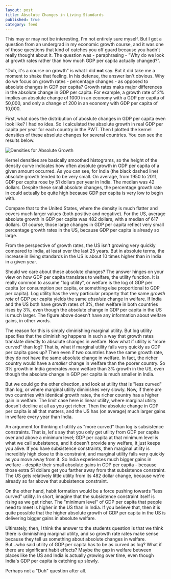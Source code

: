 ```yaml
---
layout: post
title: Absolute Changes in Living Standards
published: true
category: feed
---
```


This may or may not be interesting, I'm not entirely sure myself. But I got a question from an undergrad in my economic growth course, and it was one of those questions that kind of catches you off guard because you hadn't really thought about it. The question was - paraphrasing - "Why do we look at growth rates rather than how much GDP per capita actually changed?".

"Duh, it's a course on growth" is what I did **not** say. But it did take me a moment to shake that feeling. In his defense, the answer isn't obvious. Why do we focus on growth rates - percentage changes - as opposed to absolute changes in GDP per capita? Growth rates maks major differences in the absolute change in GDP per capita. For example, a growth rate of 2% implies an absolute change of 1000 in an economy with a GDP per capita of 50,000, and only a change of 200 in an economy with GDP per capita of 10,000.

First, what does the distribution of aboslute changes in GDP per capita even look like? I had no idea. So I calculated the absolute growth in real GDP per capita per year for each country in the PWT. Then I plotted the kernel densities of these absolute changes for several countries. You can see the results below.

![Densities for Absolute Growth](https://dl.dropboxusercontent.com/u/6823742/fig_abs_growth.png)

Kernel densities are basically smoothed histograms, so the height of the density curve indicates how often absolute growth in GDP per capita of a given amount occurred. As you can see, for India (the black dashed line) absolute growth tended to be very small. On average, from 1950 to 2011, GDP per capita rose by 51 dollars per year in India. The median was 42 dollars. Despite these small absolute changes, the percentage growth rate in could actually be quite high because GDP per capita is very low to begin with.

Compare that to the United States, where the density is much flatter and covers much larger values (both positive and negative). For the US, average absolute growth in GDP per capita was 482 dollars, with a median of 617 dollars. Of course, those large changes in GDP per capita reflect very small percentage growth rates in the US, because GDP per capita is already so large.

From the perspective of growth rates, the US isn't growing very quickly compared to India, at least over the last 25 years. But in absolute terms, the increase in living standards in the US is about 10 times higher than in India in a given year.

Should we care about these absolute changes? The answer hinges on your view on how GDP per capita translates to welfare, the utility function. It is really common to assume "log utility", or welfare is the log of GDP per capita (or consumption per capita, or something else proportional to GDP per capita). Log utility has the very particular property that the same *growth rate* of GDP per capita yields the same *absolute* change in welfare. If India and the US both have growth rates of 3%, then welfare in both countries rises by 3%, even though the absolute change in GDP per capita in the US is much larger. The figure above doesn't have any information about welfare gains, in other words.

The reason for this is simply diminishing marginal utility. But log utility specifies that the diminishing happens in such a way that growth rates translate directly to absolute changes in welfare. Now what if utility is "more curved" than log? That is, what if marginal utility falls very quickly as GDP per capita goes up? Then even if two countries have the same growth rate, they do not have the same absolute change in welfare. In fact, the richer country would have a *smaller* change in welfare than the poorer country. So 3% growth in India generates *more* welfare than 3% growth in the US, even though the absolute change in GDP per capita is much smaller in India.

But we could go the other direction, and look at utility that is "less curved" than log, or where marginal utility diminishes very slowly. Now, if there are two countries with identical growth rates, the richer country has a higher gain in welfare. The limit case here is linear utility, where marginal utility doesn't decline at all as you get richer. Then the absolute change in GDP per capita is all that matters, and the US has (on average) much larger gains in welfare every year than India.

An argument for thinking of utility as "more curved" than log is subsistence constraints. That is, let's say that you only get utility from GDP per capita over and above a minimum level; GDP per capita at that minimum level is what we call subsistence, and it doesn't provide any welfare, it just keeps you alive. If you have subsistence constraints, then marginal utility is incredibly high close to this constraint, and marginal utility falls very quickly as you move away from it. So India experiences much bigger gains in welfare - despite their small absolute gains in GDP per capita - because those extra 51 dollars get you farther away from that subsistence constraint. The US gets relatively little utility from its 482 dollar change, because we're already so far above that subsistence constraint.

On the other hand, habit formation would be a force pushing towards "less curved" utility. In short, imagine that the subsistence constraint itself is rising as we get richer. The "minimum level" of GDP per capita that people need to meet is higher in the US than in India. If you believe that, then it is quite possible that the higher absolute growth of GDP per capita in the US is delivering bigger gains in absolute welfare.

Ultimately, then, I think the answer to the students question is that we think there is diminishing marginal utility, and so growth rate rates make sense because they tell us something about absolute changes in welfare. But...who said utility of GDP per capita has to be as curved as log? What if there are significant habit effects? Maybe the gap in welfare between places like the US and India is actually *growing* over time, even though India's GDP per capita is catching up slowly. 

Perhaps not a "Duh" question after all.